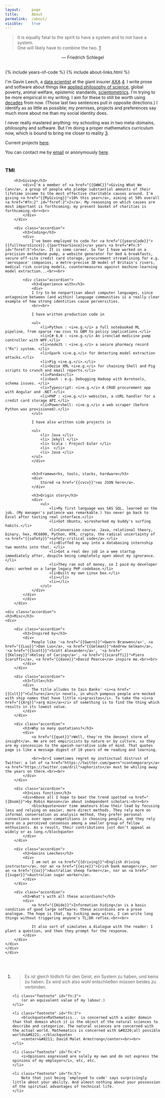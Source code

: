 ```yaml
---
layout: 	page
title: 		About
permalink:	/about/
visible:	true
---
```



> It is equally fatal to the spirit to have a system and to not have a system. <br>One will likely have to combine the two. <a href="#fn:1" id="fnref:1">1</a>

<div align="center">— Friedrich Schlegel</div><br />


{%	include years-of-code		%}
{%	include about-links.html	%}


I'm Gavin Leech, a [data scientist][dsfaq] at the giant insurer [AXA][Axa] <a href="#fn:4" id="fnref:4">4</a>. I write prose and software about things like <a href="{{stat}}">applied philosophy of science</a>, global poverty, animal welfare, epistemic standards, [scientometrics][Sciento]. I'm trying to be more empirical in my writing. I aim for these to still be worth using [decades][LongContentIsLong] from now. (Those last two sentences pull in opposite directions.) I identify as as little as possible; my premises, projects and preferences say much more about me than my social identity does. 

I never really mastered anything: my schooling was in two meta-domains, philosophy and software. But I'm doing a proper mathematics curriculum now, which is bound to bring me closer to reality <a href="#fn:3" id="fnref:3">3</a>.

Current projects [here][Proj].

You can contact me by <a href="{{ site.email }}">email</a> or anonymously [here][Form].<br><br>



<div class="accordion">
	<h3>TMI</h3>
	<div>
		<div class="accordion">
		
		<h3>Giving</h3>
			<div>I'm a member of <a href="{{GWWC}}">Giving What We Can</a>, a group of people who pledge substantial amounts of their lifetime income to the most effective charitable causes around. I'm giving <a href="{{MyGiving}}">10% this year</a>, aiming at 50% overall <a href="#fn:2" id="fnref:2">2</a>. My reasoning on which causes are most important is forthcoming; my present basket of charities is forthcoming.<br><br>
			</div>
		</div>

		<div class="accordion">
			<h3>Coding</h3>
			<div>
				I've been employed to code for <a href="{{yearsCode}}">{{fullYearsSince}}.{{partYearSince}}</a> years <a href="#fn:5" id="fnref:5">5</a>. It is some career. So far I have worked on a precision methadone pump, a website generator for bed & breakfasts, secure off-site credit card storage, procurement streamlining for e.g. 'aerospace' companies, a metre-precise 3D model of Britain's rivers, medical risk scoring models, countermeasures against machine-learning model extraction...<br><br>

			<div class="accordion">
				<h3>Experience with</h3>
				<div>
				I try to be nonpartisan about computer languages, since antagonism between (and within) language communities is a really clear example of how strong identities cause perversities. 
				<br><br>

				I have written production code in

				<ul>
					<li>Python : <i>e.g.</i> a full notebooked ML pipeline, from sparse raw csvs to GBM to policy implications.</li>
					<li>C# 6.0 : <i>e.g.</i> An ironclad medicine pump controller with WPF.</li>
					<li>nodeJS : <i>e.g.</i> a secure pharmacy record ("Rx") system. </li>
					<li>Spark <i>e.g.</i> for detecting model extraction attacks.</li>
					<li>Pig <i>e.g.</i>.</li>
					<li>Oozie XML <i>e.g.</i> for chaining Shell and Pig scripts to crunch and email reports.</li>
					<li>Pandas</li>
					<li>bash : e.g. Debugging Hadoop with Avrotools, schema issues. </li>
					<li>Typescript: <i>e.g.</i> A CRUD procurement app with Angular and .NET.</li>
					<li>PHP : <i>e.g.</i> websites, a cURL handler for a credit card storage API.</li>
					<li>Powershell: <i>e.g.</i> a web scraper (before Python was provisioned).</li>
				</ul>

				I have also written side projects in

				<ul>
					<li> Java </li>
					<li> Jekyll </li>
					<li> Scala : Project Euler </li>
					<li>  </li>
					<li> Java </li>
				</ul>
				</div>
				
				
				<h3>Frameworks, tools, stacks, hardware</h3>
				<div>
					Stored <a href="{{cvcv}}">as JSON here</a>.
				</div>

				<h3>Origin story</h3>
				<div>
					<ul>
						<li>My first language was SAS SQL, learned on the job. (My manager's patience was remarkable.) You never go back to Excel after tasting real interface.</li>
						<li>Got Ubuntu, wiresharked my buddy's surfing habits.</li>
						<li>Conversion course. Java, relational theory, binary, hex, MC6800, Python, HTK, crypto, the radical uncertainty of <a href="{{safety}}">safety-critical code</a>.</li>
						<li>Bluffed my way into a databasing internship two months into that. </li>
						<li>Got a real dev job in a wee startup immediately after, despite being completely open about my ignorance.</li>
						<li>They ran out of money, so I paid my developer dues: worked on a large legacy PHP codebase.</li>
						<li>Built my own Linux box.</li>
						<li></li>
						<li></li>
					</ul>
				</div>
			</div>
			</div>
		</div>

	<div class="accordion">
	<h3>Misc</h3>
	<div>

		<div class="accordion">
			<h3>Inspired by</h3>
			<div>
				People like '<a href="{{Gwern}}">Gwern Branwen</a>', <a href="{{Luu}}">Dan Luu</a>, <a href="{{Gelman}}">Andrew Gelman</a>, '<a href="{{Scott}}">Scott Alexander</a>', '<a href="{{Kelsey}}">Kelsey of Caring</a>', <a href="{{scaruffi}}">Piero Scaruffi</a>, <a href="{{dave}}">David Pearce</a> inspire me.<br><br>
			</div>
		</div>
		
		<div class="accordion">
			<h3>Title</h3>
			<div>
				The title alludes to Iain Banks' <i><a href="{{Cult}}">Culture</a></i> novels, in which pompous people are mocked with ship names that have little <i>gravitas</i>. To take the <i><a href="{{Arg}}">arg min</a></i> of something is to find the thing which results in its lowest value. 			
			</div>
		</div>

		<div class="accordion">
			<h3>Why so many quotations?</h3>
			<div>
				<a href="{{quot}}">Well, they're the densest store of insight</a>. We are not empiricists by nature or by culture, so they are my concession to the apeish narrative side of mind. That quotes page is like a message digest of 10 years of me reading and learning. 

				<br><br>I sometimes regret my instinctual distrust of Twitter: a lot of <a href="https://twitter.com/gwern">contemporary</a> <a href="https://twitter.com/dril">aphorists</a> must be whiling away the years on there.<br><br>
			</div>
		</div>

		<div class="accordion">
			<h3>Loss function</h3>
			<div>Above all I hope to beat the trend spotted <a href="{{Doom}}">by Robin Hanson</a> about independent scholars:<br><br>
				<blockquote>over time amateurs blow their lead by focusing less and relying on easier, more direct methods. They rely more on informal conversation as analysis method, they prefer personal connections over open competitions in choosing people, and they rely more on a perceived consensus among a smaller group of fellow enthusiasts. As a result, their contributions just don’t appeal as widely or as long.</blockquote>
			</div>
		</div>

		<div class="accordion">
			<h3>Gavins Leeches</h3>
			<div>
				I am not an <a href="{{driving}}">English driving instructor</a>, nor an <a href="{{eire}}">Irish bank manager</a>, nor an <a href="{{oz}}">Australian sheep farmer</a>, nor an <a href="{{sugar}}">Australian sugar worker</a>. 
			</div>
		</div>

		<div class="accordion">
			<h3>What's with all these accordions?</h3>
			<div>
				<a href="{{Hide}}">Information hiding</a> is a basic condition of good large software; these accordions are a prose analogue. The hope is that, by tucking away wires, I can write long things without triggering anyone's TL;DR reflex.<br><br> 

				It also sort of simulates a dialogue with the reader: I plant a question, and then they prompt for the response.
			</div>
		</div>
	</div>
	</div>
	</div>
</div>
<br><br>


[Axa]:					https://www.axa.com/en/about-us/emerging-risks
[Schlegel]:				http://www.zeno.org/Literatur/M/Schlegel,+Friedrich/Fragmentensammlungen/Fragmente
[Proj]:					http://gleech.org/projects
[Form]:					https://docs.google.com/forms/d/e/1FAIpQLSf64CLW-qs7ypI3U7ArHWuLn_s7VvoV7Spn7FvbM_B29NG9Dg/viewform?usp=sf_link

[gwern]:				https://twitter.com/gwern
[dsfaq]:				http://gleech.org/data-science
[Parasite]:				http://blogs.sciencemag.org/pipeline/archives/2016/01/22/attack-of-the-research-parasites
[Sciento]:				https://en.wikipedia.org/wiki/Scientometrics
[LongContentIsLong]:	http://www.gwern.net/About#long-content



<div class="footnotes">
<ol>
    <!-- 1 -->
    <li class="footnote" id="fn:1">
        <blockquote>Es ist gleich tödlich für den Geist, ein System zu haben, und keins zu haben. Es wird sich also wohl entschließen müssen beides zu verbinden.</blockquote>
    </li>

    <li class="footnote" id="fn:2">
    	(or an equivalent value of my labour.)
    </li>

    <li class="footnote" id="fn:3">
    	<blockquote>Mathematics... is concerned with a wider domain than that domain which it is the object of the natural sciences to describe and categorize. The natural sciences are concerned with the actual world. Mathematics is concerned with &#8220;all possible worlds&#8221;.</blockquote>
		<center>&#8211; David Malet Armstrong</center><br><br>
    </li>

    <li class="footnote" id="fn:4">
    	<i>Opinions expressed are solely my own and do not express the opinions of my employer</i>, etc, etc.
    </li>

    <li class="footnote" id="fn:5">
    	Note that just being 'employed to code' says surprisingly little about your ability. And almost nothing about your possession of the spiritual advantages of technical life.
    </li>

    
</ol>
</div>